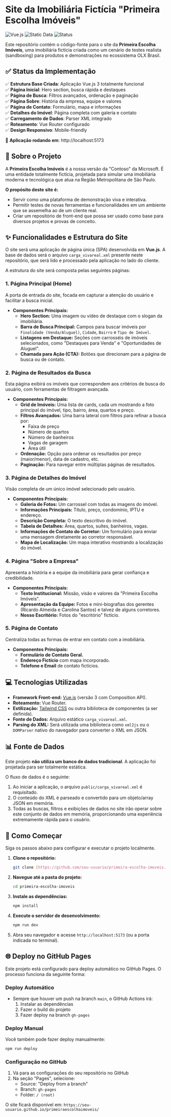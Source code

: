 # Site da Imobiliária Fictícia "Primeira Escolha Imóveis"

![Vue.js](https://img.shields.io/badge/Vue.js-35495E?style=for-the-badge&logo=vue.js&logoColor=4FC08D)
![Static Data](https://img.shields.io/badge/Data-Static%20XML-orange?style=for-the-badge)
![Status](https://img.shields.io/badge/Status-Funcionando-green?style=for-the-badge)

Este repositório contém o código-fonte para o site da **Primeira Escolha Imóveis**, uma imobiliária fictícia criada como um cenário de testes realista (sandboxing) para produtos e demonstrações no ecossistema OLX Brasil.

## ✅ Status da Implementação

✅ **Estrutura Base Criada**: Aplicação Vue.js 3 totalmente funcional  
✅ **Página Inicial**: Hero section, busca rápida e destaques  
✅ **Página de Busca**: Filtros avançados, ordenação e paginação  
✅ **Página Sobre**: História da empresa, equipe e valores  
✅ **Página de Contato**: Formulário, mapa e informações  
✅ **Detalhes do Imóvel**: Página completa com galeria e contato  
✅ **Carregamento de Dados**: Parser XML integrado  
✅ **Roteamento**: Vue Router configurado  
✅ **Design Responsivo**: Mobile-friendly  

🚀 **Aplicação rodando em**: http://localhost:5173

## 🏢 Sobre o Projeto

A **Primeira Escolha Imóveis** é a nossa versão da "Contoso" da Microsoft. É uma entidade totalmente fictícia, projetada para simular uma imobiliária moderna e tecnológica que atua na Região Metropolitana de São Paulo.

**O propósito deste site é:**
* Servir como uma plataforma de demonstração viva e interativa.
* Permitir testes de novas ferramentas e funcionalidades em um ambiente que se assemelha ao de um cliente real.
* Criar um repositório de front-end que possa ser usado como base para diversos projetos e provas de conceito.

## ✨ Funcionalidades e Estrutura do Site

O site será uma aplicação de página única (SPA) desenvolvida em **Vue.js**. A base de dados será o arquivo `carga_vivareal.xml` presente neste repositório, que será lido e processado pela aplicação no lado do cliente.

A estrutura do site será composta pelas seguintes páginas:

### 1. Página Principal (Home)
A porta de entrada do site, focada em capturar a atenção do usuário e facilitar a busca inicial.
* **Componentes Principais:**
    * **Hero Section:** Uma imagem ou vídeo de destaque com o slogan da imobiliária.
    * **Barra de Busca Principal:** Campos para buscar imóveis por `Finalidade (Venda/Aluguel)`, `Cidade`, `Bairro` e `Tipo de Imóvel`.
    * **Listagens em Destaque:** Seções com carrosséis de imóveis selecionados, como "Destaques para Venda" e "Oportunidades de Aluguel".
    * **Chamada para Ação (CTA):** Botões que direcionam para a página de busca ou de contato.

### 2. Página de Resultados da Busca
Esta página exibirá os imóveis que correspondem aos critérios de busca do usuário, com ferramentas de filtragem avançada.
* **Componentes Principais:**
    * **Grid de Imóveis:** Uma lista de cards, cada um mostrando a foto principal do imóvel, tipo, bairro, área, quartos e preço.
    * **Filtros Avançados:** Uma barra lateral com filtros para refinar a busca por:
        * Faixa de preço
        * Número de quartos
        * Número de banheiros
        * Vagas de garagem
        * Área útil
    * **Ordenação:** Opção para ordenar os resultados por preço (maior/menor), data de cadastro, etc.
    * **Paginação:** Para navegar entre múltiplas páginas de resultados.

### 3. Página de Detalhes do Imóvel
Visão completa de um único imóvel selecionado pelo usuário.
* **Componentes Principais:**
    * **Galeria de Fotos:** Um carrossel com todas as imagens do imóvel.
    * **Informações Principais:** Título, preço, condomínio, IPTU e endereço.
    * **Descrição Completa:** O texto descritivo do imóvel.
    * **Tabela de Detalhes:** Área, quartos, suítes, banheiros, vagas.
    * **Informações de Contato do Corretor:** Um formulário para enviar uma mensagem diretamente ao corretor responsável.
    * **Mapa de Localização:** Um mapa interativo mostrando a localização do imóvel.

### 4. Página "Sobre a Empresa"
Apresenta a história e a equipe da imobiliária para gerar confiança e credibilidade.
* **Componentes Principais:**
    * **Texto Institucional:** Missão, visão e valores da "Primeira Escolha Imóveis".
    * **Apresentação da Equipe:** Fotos e mini-biografias dos gerentes (Ricardo Almeida e Carolina Santos) e talvez de alguns corretores.
    * **Nosso Escritório:** Fotos do "escritório" fictício.

### 5. Página de Contato
Centraliza todas as formas de entrar em contato com a imobiliária.
* **Componentes Principais:**
    * **Formulário de Contato Geral.**
    * **Endereço Fictício** com mapa incorporado.
    * **Telefone e Email** de contato fictícios.

## 💻 Tecnologias Utilizadas

* **Framework Front-end:** [Vue.js](https://vuejs.org/) (versão 3 com Composition API).
* **Roteamento:** Vue Router.
* **Estilização:** [Tailwind CSS](https://tailwindcss.com/) ou outra biblioteca de componentes (a ser definida).
* **Fonte de Dados:** Arquivo estático `carga_vivareal.xml`.
* **Parsing do XML:** Será utilizada uma biblioteca como `xml2js` ou o `DOMParser` nativo do navegador para converter o XML em JSON.

## 📊 Fonte de Dados

Este projeto **não utiliza um banco de dados tradicional**. A aplicação foi projetada para ser totalmente estática.

O fluxo de dados é o seguinte:
1.  Ao iniciar a aplicação, o arquivo `public/carga_vivareal.xml` é requisitado.
2.  O conteúdo do XML é parseado e convertido para um objeto/array JSON em memória.
3.  Todas as buscas, filtros e exibições de dados no site irão operar sobre este conjunto de dados em memória, proporcionando uma experiência extremamente rápida para o usuário.

## 🚀 Como Começar

Siga os passos abaixo para configurar e executar o projeto localmente.

1.  **Clone o repositório:**
    ```sh
    git clone [https://github.com/seu-usuario/primeira-escolha-imoveis.git](https://github.com/seu-usuario/primeira-escolha-imoveis.git)
    ```

2.  **Navegue até a pasta do projeto:**
    ```sh
    cd primeira-escolha-imoveis
    ```

3.  **Instale as dependências:**
    ```sh
    npm install
    ```

4.  **Execute o servidor de desenvolvimento:**
    ```sh
    npm run dev
    ```
5.  Abra seu navegador e acesse `http://localhost:5173` (ou a porta indicada no terminal).

## 🌐 Deploy no GitHub Pages

Este projeto está configurado para deploy automático no GitHub Pages. O processo funciona da seguinte forma:

### Deploy Automático
- Sempre que houver um push na branch `main`, o GitHub Actions irá:
  1. Instalar as dependências
  2. Fazer o build do projeto
  3. Fazer deploy na branch `gh-pages`
  
### Deploy Manual
Você também pode fazer deploy manualmente:

```sh
npm run deploy
```

### Configuração no GitHub
1. Vá para as configurações do seu repositório no GitHub
2. Na seção "Pages", selecione:
   - Source: "Deploy from a branch"
   - Branch: `gh-pages`
   - Folder: `/ (root)`

O site ficará disponível em: `https://seu-usuario.github.io/primeiraescolhaimoveis/`

